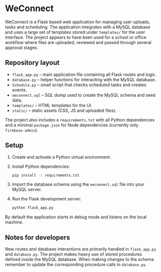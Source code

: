 # WeConnect

WeConnect is a Flask based web application for managing user uploads, tasks and scheduling.  The
application integrates with a MySQL database and uses a large set of templates stored under
`templates/` for the user interface.  The project appears to have been used for a school or office
workflow where files are uploaded, reviewed and passed through several approval stages.

## Repository layout

- `flask_app.py` – main application file containing all Flask routes and logic.
- `database.py` – helper functions for interacting with the MySQL database.
- `Schedule.py` – small script that checks scheduled tasks and creates events.
- `weconnect.sql` – SQL dump used to create the MySQL schema and seed data.
- `templates/` – HTML templates for the UI.
- `static/` – static assets (CSS, JS and uploaded files).

The project also includes a `requirements.txt` with all Python dependencies and a minimal
`package.json` for Node dependencies (currently only `firebase-admin`).

## Setup

1. Create and activate a Python virtual environment.
2. Install Python dependencies:

   ```bash
   pip install -r requirements.txt
   ```
3. Import the database schema using the `weconnect.sql` file into your MySQL server.
4. Run the Flask development server:

   ```bash
   python flask_app.py
   ```

By default the application starts in debug mode and listens on the local machine.

## Notes for developers

New routes and database interactions are primarily handled in `flask_app.py` and
`database.py`.  The project makes heavy use of stored procedures defined inside the
MySQL database.  When making changes to the schema remember to update the
corresponding procedure calls in `database.py`.
